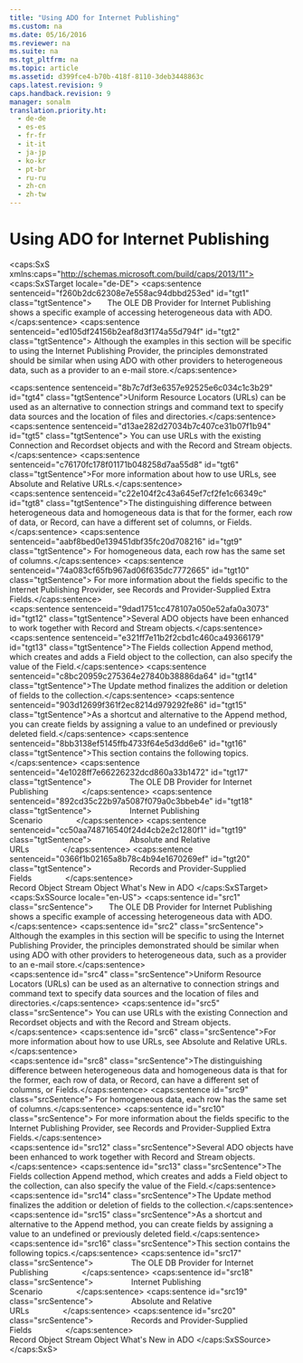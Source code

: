 ```yaml
---
title: "Using ADO for Internet Publishing"
ms.custom: na
ms.date: 05/16/2016
ms.reviewer: na
ms.suite: na
ms.tgt_pltfrm: na
ms.topic: article
ms.assetid: d399fce4-b70b-418f-8110-3deb3448863c
caps.latest.revision: 9
caps.handback.revision: 9
manager: sonalm
translation.priority.ht: 
  - de-de
  - es-es
  - fr-fr
  - it-it
  - ja-jp
  - ko-kr
  - pt-br
  - ru-ru
  - zh-cn
  - zh-tw
---
```

# Using ADO for Internet Publishing
<?xml version="1.0" encoding="utf-8"?>
<caps:SxS xmlns:caps="http://schemas.microsoft.com/build/caps/2013/11">
  <caps:SxSTarget locale="de-DE">
    <developerReferenceWithoutSyntaxDocument xsi:schemaLocation="http://ddue.schemas.microsoft.com/authoring/2003/5 http://dduestorage.blob.core.windows.net/ddueschema/developer.xsd" xmlns="http://ddue.schemas.microsoft.com/authoring/2003/5" xmlns:xlink="http://www.w3.org/1999/xlink" xmlns:xsi="http://www.w3.org/2001/XMLSchema-instance">
      <introduction>
        <para>
          <caps:sentence sentenceid="f260b2dc62308e7e558ac94dbbd253ed" id="tgt1" class="tgtSentence">       <legacyLink xlink:href="4869aafa-7401-4ce1-93ce-45406a60274f">The OLE DB Provider for Internet Publishing</legacyLink> shows a specific example of accessing heterogeneous data with ADO.</caps:sentence>
          <caps:sentence sentenceid="ed105df24156b2eaf8d3f174a55d794f" id="tgt2" class="tgtSentence"> Although the examples in this section will be specific to using the Internet Publishing Provider, the principles demonstrated should be similar when using ADO with other providers to heterogeneous data, such as a provider to an e-mail store.</caps:sentence>
        </para>
      </introduction>
      <section>
        <title>
          <caps:sentence sentenceid="45a82579528dcdc6535fdcb693a36170" id="tgt3" class="tgtSentence">URLs</caps:sentence>
        </title>
        <content>
          <para>
            <caps:sentence sentenceid="8b7c7df3e6357e92525e6c034c1c3b29" id="tgt4" class="tgtSentence">Uniform Resource Locators (URLs) can be used as an alternative to connection strings and command text to specify data sources and the location of files and directories.</caps:sentence>
            <caps:sentence sentenceid="d13ae282d27034b7c407ce31b07f1b94" id="tgt5" class="tgtSentence"> You can use URLs with the existing <legacyLink xlink:href="ef6b1824-5b12-43db-89d7-8f3d13896d4d">Connection</legacyLink> and <legacyBold>Recordset</legacyBold> objects and with the <legacyBold>Record</legacyBold> and <legacyBold>Stream</legacyBold> objects.</caps:sentence>
          </para>
          <para>
            <caps:sentence sentenceid="c76170fc178f01171b048258d7aa55d8" id="tgt6" class="tgtSentence">For more information about how to use URLs, see <legacyLink xlink:href="6a34a7ef-50cc-4c3d-82f7-106b9a8f3caf">Absolute and Relative URLs</legacyLink>.</caps:sentence>
          </para>
        </content>
      </section>
      <section>
        <title>
          <caps:sentence sentenceid="dcb43e8b340ce6e241e4b1b220866ed9" id="tgt7" class="tgtSentence">Record Fields</caps:sentence>
        </title>
        <content>
          <para>
            <caps:sentence sentenceid="c22e104f2c43a645ef7cf2fe1c66349c" id="tgt8" class="tgtSentence">The distinguishing difference between heterogeneous data and homogeneous data is that for the former, each row of data, or <legacyBold>Record</legacyBold>, can have a different set of columns, or <legacyBold>Fields</legacyBold>.</caps:sentence>
            <caps:sentence sentenceid="aabf8bed0e139451dbf35fc20d708216" id="tgt9" class="tgtSentence"> For homogeneous data, each row has the same set of columns.</caps:sentence>
            <caps:sentence sentenceid="74a083cf65fb967ad06f635dc7772665" id="tgt10" class="tgtSentence"> For more information about the fields specific to the Internet Publishing Provider, see <legacyLink xlink:href="77f95e0a-0cf2-411a-a792-593f77330fbd">Records and Provider-Supplied Extra Fields</legacyLink>.</caps:sentence>
          </para>
        </content>
        <sections>
          <section>
            <title>
              <caps:sentence sentenceid="5ebb3692887d93bd27925a25ed0594fc" id="tgt11" class="tgtSentence">Appending New Fields</caps:sentence>
            </title>
            <content>
              <para>
                <caps:sentence sentenceid="9dad1751cc478107a050e52afa0a3073" id="tgt12" class="tgtSentence">Several ADO objects have been enhanced to work together with <legacyBold>Record</legacyBold> and <legacyBold>Stream</legacyBold> objects.</caps:sentence>
              </para>
              <list class="bullet">
                <listItem>
                  <para>
                    <caps:sentence sentenceid="e321ff7e11b2f2cbd1c460ca49366179" id="tgt13" class="tgtSentence">The <legacyLink xlink:href="7c371474-b88f-4730-afa5-44163a0488d5">Fields</legacyLink> collection <legacyLink xlink:href="f8a9bbed-ba9c-4698-945d-317ad22d2e92">Append</legacyLink> method, which creates and adds a <legacyLink xlink:href="b10a72fc-3c4b-4186-a70b-993dc9f7a092">Field</legacyLink> object to the collection, can also specify the value of the <legacyBold>Field</legacyBold>.</caps:sentence>
                  </para>
                </listItem>
                <listItem>
                  <para>
                    <caps:sentence sentenceid="c8bc20959c275364e27840b38886da64" id="tgt14" class="tgtSentence">The <legacyLink xlink:href="6b2a9c31-1a7e-40db-8a53-30720d0f6cc1">Update</legacyLink> method finalizes the addition or deletion of fields to the collection.</caps:sentence>
                  </para>
                </listItem>
                <listItem>
                  <para>
                    <caps:sentence sentenceid="903d12699f361f2ec8214d979292fe86" id="tgt15" class="tgtSentence">As a shortcut and alternative to the <legacyBold>Append</legacyBold> method, you can create fields by assigning a value to an undefined or previously deleted field.</caps:sentence>
                  </para>
                </listItem>
              </list>
              <para>
                <caps:sentence sentenceid="8bb3138ef5145ffb4733f64e5d3dd6e6" id="tgt16" class="tgtSentence">This section contains the following topics.</caps:sentence>
              </para>
              <list class="bullet">
                <listItem>
                  <para>
                    <caps:sentence sentenceid="4e1028ff7e66226232dcd860a33b1472" id="tgt17" class="tgtSentence">                 <legacyLink xlink:href="4869aafa-7401-4ce1-93ce-45406a60274f">The OLE DB Provider for Internet Publishing</legacyLink>               </caps:sentence>
                  </para>
                </listItem>
                <listItem>
                  <para>
                    <caps:sentence sentenceid="892cd35c22b97a5087f079a0c3bbeb4e" id="tgt18" class="tgtSentence">                 <legacyLink xlink:href="2f551969-0fd9-41ee-b81d-100975a4bdc2">Internet Publishing Scenario</legacyLink>               </caps:sentence>
                  </para>
                </listItem>
                <listItem>
                  <para>
                    <caps:sentence sentenceid="cc50aa748716540f24d4cb2e2c1280f1" id="tgt19" class="tgtSentence">                 <legacyLink xlink:href="6a34a7ef-50cc-4c3d-82f7-106b9a8f3caf">Absolute and Relative URLs</legacyLink>               </caps:sentence>
                  </para>
                </listItem>
                <listItem>
                  <para>
                    <caps:sentence sentenceid="0366f1b02165a8b78c4b94e1670269ef" id="tgt20" class="tgtSentence">                 <legacyLink xlink:href="77f95e0a-0cf2-411a-a792-593f77330fbd">Records and Provider-Supplied Fields</legacyLink>               </caps:sentence>
                  </para>
                </listItem>
              </list>
            </content>
          </section>
        </sections>
      </section>
      <relatedTopics>
        <link xlink:href="db83ed2c-a8e3-460c-8682-64667e4d5d01">Record Object</link>
        <link xlink:href="0514531f-009d-4519-abc3-d727014a39f1">Stream Object</link>
        <link xlink:href="667673f2-3151-432b-894a-3fc60b704ea4">What's New in ADO</link>
      </relatedTopics>
    </developerReferenceWithoutSyntaxDocument>
  </caps:SxSTarget>
  <caps:SxSSource locale="en-US">
    <developerReferenceWithoutSyntaxDocument xsi:schemaLocation="http://ddue.schemas.microsoft.com/authoring/2003/5 http://dduestorage.blob.core.windows.net/ddueschema/developer.xsd" xmlns="http://ddue.schemas.microsoft.com/authoring/2003/5" xmlns:xlink="http://www.w3.org/1999/xlink" xmlns:xsi="http://www.w3.org/2001/XMLSchema-instance">
      <introduction>
        <para>
          <caps:sentence id="src1" class="srcSentence">       <legacyLink xlink:href="4869aafa-7401-4ce1-93ce-45406a60274f">The OLE DB Provider for Internet Publishing</legacyLink> shows a specific example of accessing heterogeneous data with ADO.</caps:sentence>
          <caps:sentence id="src2" class="srcSentence"> Although the examples in this section will be specific to using the Internet Publishing Provider, the principles demonstrated should be similar when using ADO with other providers to heterogeneous data, such as a provider to an e-mail store.</caps:sentence>
        </para>
      </introduction>
      <section>
        <title>
          <caps:sentence id="src3" class="srcSentence">URLs</caps:sentence>
        </title>
        <content>
          <para>
            <caps:sentence id="src4" class="srcSentence">Uniform Resource Locators (URLs) can be used as an alternative to connection strings and command text to specify data sources and the location of files and directories.</caps:sentence>
            <caps:sentence id="src5" class="srcSentence"> You can use URLs with the existing <legacyLink xlink:href="ef6b1824-5b12-43db-89d7-8f3d13896d4d">Connection</legacyLink> and <legacyBold>Recordset</legacyBold> objects and with the <legacyBold>Record</legacyBold> and <legacyBold>Stream</legacyBold> objects.</caps:sentence>
          </para>
          <para>
            <caps:sentence id="src6" class="srcSentence">For more information about how to use URLs, see <legacyLink xlink:href="6a34a7ef-50cc-4c3d-82f7-106b9a8f3caf">Absolute and Relative URLs</legacyLink>.</caps:sentence>
          </para>
        </content>
      </section>
      <section>
        <title>
          <caps:sentence id="src7" class="srcSentence">Record Fields</caps:sentence>
        </title>
        <content>
          <para>
            <caps:sentence id="src8" class="srcSentence">The distinguishing difference between heterogeneous data and homogeneous data is that for the former, each row of data, or <legacyBold>Record</legacyBold>, can have a different set of columns, or <legacyBold>Fields</legacyBold>.</caps:sentence>
            <caps:sentence id="src9" class="srcSentence"> For homogeneous data, each row has the same set of columns.</caps:sentence>
            <caps:sentence id="src10" class="srcSentence"> For more information about the fields specific to the Internet Publishing Provider, see <legacyLink xlink:href="77f95e0a-0cf2-411a-a792-593f77330fbd">Records and Provider-Supplied Extra Fields</legacyLink>.</caps:sentence>
          </para>
        </content>
        <sections>
          <section>
            <title>
              <caps:sentence id="src11" class="srcSentence">Appending New Fields</caps:sentence>
            </title>
            <content>
              <para>
                <caps:sentence id="src12" class="srcSentence">Several ADO objects have been enhanced to work together with <legacyBold>Record</legacyBold> and <legacyBold>Stream</legacyBold> objects.</caps:sentence>
              </para>
              <list class="bullet">
                <listItem>
                  <para>
                    <caps:sentence id="src13" class="srcSentence">The <legacyLink xlink:href="7c371474-b88f-4730-afa5-44163a0488d5">Fields</legacyLink> collection <legacyLink xlink:href="f8a9bbed-ba9c-4698-945d-317ad22d2e92">Append</legacyLink> method, which creates and adds a <legacyLink xlink:href="b10a72fc-3c4b-4186-a70b-993dc9f7a092">Field</legacyLink> object to the collection, can also specify the value of the <legacyBold>Field</legacyBold>.</caps:sentence>
                  </para>
                </listItem>
                <listItem>
                  <para>
                    <caps:sentence id="src14" class="srcSentence">The <legacyLink xlink:href="6b2a9c31-1a7e-40db-8a53-30720d0f6cc1">Update</legacyLink> method finalizes the addition or deletion of fields to the collection.</caps:sentence>
                  </para>
                </listItem>
                <listItem>
                  <para>
                    <caps:sentence id="src15" class="srcSentence">As a shortcut and alternative to the <legacyBold>Append</legacyBold> method, you can create fields by assigning a value to an undefined or previously deleted field.</caps:sentence>
                  </para>
                </listItem>
              </list>
              <para>
                <caps:sentence id="src16" class="srcSentence">This section contains the following topics.</caps:sentence>
              </para>
              <list class="bullet">
                <listItem>
                  <para>
                    <caps:sentence id="src17" class="srcSentence">                 <legacyLink xlink:href="4869aafa-7401-4ce1-93ce-45406a60274f">The OLE DB Provider for Internet Publishing</legacyLink>               </caps:sentence>
                  </para>
                </listItem>
                <listItem>
                  <para>
                    <caps:sentence id="src18" class="srcSentence">                 <legacyLink xlink:href="2f551969-0fd9-41ee-b81d-100975a4bdc2">Internet Publishing Scenario</legacyLink>               </caps:sentence>
                  </para>
                </listItem>
                <listItem>
                  <para>
                    <caps:sentence id="src19" class="srcSentence">                 <legacyLink xlink:href="6a34a7ef-50cc-4c3d-82f7-106b9a8f3caf">Absolute and Relative URLs</legacyLink>               </caps:sentence>
                  </para>
                </listItem>
                <listItem>
                  <para>
                    <caps:sentence id="src20" class="srcSentence">                 <legacyLink xlink:href="77f95e0a-0cf2-411a-a792-593f77330fbd">Records and Provider-Supplied Fields</legacyLink>               </caps:sentence>
                  </para>
                </listItem>
              </list>
            </content>
          </section>
        </sections>
      </section>
      <relatedTopics>
        <link xlink:href="db83ed2c-a8e3-460c-8682-64667e4d5d01">Record Object</link>
        <link xlink:href="0514531f-009d-4519-abc3-d727014a39f1">Stream Object</link>
        <link xlink:href="667673f2-3151-432b-894a-3fc60b704ea4">What's New in ADO</link>
      </relatedTopics>
    </developerReferenceWithoutSyntaxDocument>
  </caps:SxSSource>
</caps:SxS>